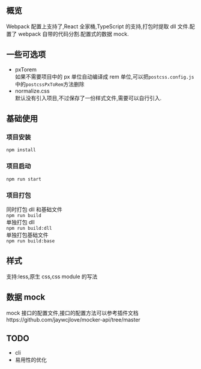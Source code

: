 ## 概览

Webpack 配置上支持了,React 全家桶,TypeScript 的支持,打包时提取 dll 文件.配置了 webpack 自带的代码分割.配置式的数据 mock.

## 一些可选项

- pxTorem  
  如果不需要项目中的 px 单位自动编译成 rem 单位,可以把`postcss.config.js`中的`postcssPxToRem`方法删除
- normalize.css  
  默认没有引入项目,不过保存了一份样式文件,需要可以自行引入.

## 基础使用

### 项目安装

`npm install`

### 项目启动

`npm run start`

### 项目打包

同时打包 dll 和基础文件  
`npm run build`  
单独打包 dll  
`npm run build:dll`  
单独打包基础文件  
`npm run build:base`

## 样式

支持:less,原生 css,css module 的写法

## 数据 mock

mock 接口的配置文件,接口的配置方法可以参考插件文档https://github.com/jaywcjlove/mocker-api/tree/master

## TODO

- cli
- 易用性的优化
